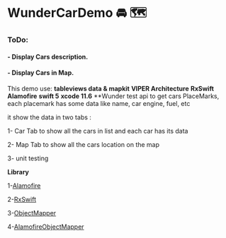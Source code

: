 # WunderCarDemo 🚘 🗺
### ToDo:
#### - Display Cars description.
#### - Display Cars in Map.

This demo use:
**tableviews data & mapkit**
**VIPER Architecture** 
**RxSwift** 
**Alamofire**
**swift 5**
**xcode 11.6**
**Wunder test api to get cars PlaceMarks, each placemark has some data like name, car engine, fuel, etc

it show the data in two tabs :

1- Car Tab to show all the cars in list and each car has its data

2- Map Tab to show all the cars location on the map

3- unit testing

**Library**

1-[Alamofire](https://github.com/Alamofire/Alamofire)

2-[RxSwift](https://github.com/ReactiveX/RxSwift)

3-[ObjectMapper](https://github.com/Hearst-DD/ObjectMapper)

4-[AlamofireObjectMapper](https://github.com/tristanhimmelman/AlamofireObjectMapper)
